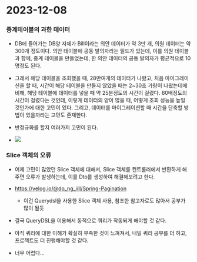 # 2023-12-08



### 중계테이블의 과한 데이터

- DB에 들어가는 DB양 자체가 Bill이라는 의안 데이터가 약 3만 개, 의원 데이터는 약 300개 정도이다. 의안 테이블에 공동 발의자라는 필드가 있는데, 이를 의원 테이블과 함께, 중계 테이블을 만들었는데, 한 의안 데이터의 공동 발의자가 평균적으로 10명정도 된다.

- 그래서 해당 테이블을 조회했을 때, 28만여개의 데이터가 나왔고, 처음 마이그레이션을 할 때, 시간이 해당 테이블을 만들지 않았을 때는 2~30초 가량이 나왔는데에 비해, 해당 테이블에 데이터를 넣을 때 약 25분정도의 시간이 걸렸다. 60배정도의 시간이 걸렸다는 것인데, 이렇게 데이터의 양이 많을 때, 어떻게 조회 성능을 높일 것인가에 대한 고민이 있다. 그리고, 데이터를 마이그레이션할 때 시간을 단축할 방법이 있을까라는 고민도 존재한다.

- 반정규화를 할지 여러가지 고민이 된다.

- ![](C:\Users\ganjisriver\AppData\Roaming\marktext\images\2023-12-08-18-54-41-image.png)



### Slice 객체의 오류

- 어제 고민이 많았던 Slice 객체에 대해서, Slice 객체를 컨트롤러에서 반환하게 해주면 오류가 발생하는데, 이를 Dto를 생성하여 해결해보려고 한다.

- https://velog.io/@do_ng_iill/Spring-Pagination
  
  - 이건 Querydsl을 사용한 Slice 객체 사용, 참조한 참고자료도 많아서 공부가 많이 될듯 

- 결국 QueryDSL을 이용해서 동적으로 쿼리가 작동되게 해야할 것 같다.

- 아직 쿼리에 대한 이해가 확실히 부족한 것이 느껴져서, 내일 쿼리 공부를 더 하고, 프로젝트도 더 진행해야할 것 같다.

- 너무 어렵다...
